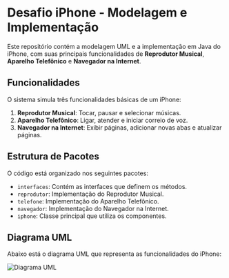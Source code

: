 # Desafio iPhone - Modelagem e Implementação

Este repositório contém a modelagem UML e a implementação em Java do iPhone, com suas principais funcionalidades de **Reprodutor Musical**, **Aparelho Telefônico** e **Navegador na Internet**.

## Funcionalidades
O sistema simula três funcionalidades básicas de um iPhone:

1. **Reprodutor Musical**: Tocar, pausar e selecionar músicas.
2. **Aparelho Telefônico**: Ligar, atender e iniciar correio de voz.
3. **Navegador na Internet**: Exibir páginas, adicionar novas abas e atualizar páginas.

## Estrutura de Pacotes
O código está organizado nos seguintes pacotes:
- `interfaces`: Contém as interfaces que definem os métodos.
- `reprodutor`: Implementação do Reprodutor Musical.
- `telefone`: Implementação do Aparelho Telefônico.
- `navegador`: Implementação do Navegador na Internet.
- `iphone`: Classe principal que utiliza os componentes.

## Diagrama UML

Abaixo está o diagrama UML que representa as funcionalidades do iPhone:

![Diagrama UML](images/uml_diagram.png)
